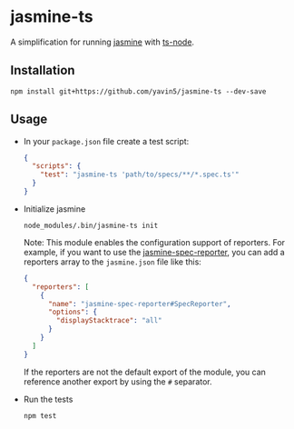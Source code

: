 # jasmine-ts

A simplification for running [jasmine](https://www.npmjs.com/package/jasmine) with
[ts-node](https://github.com/TypeStrong/ts-node).

## Installation

```
npm install git+https://github.com/yavin5/jasmine-ts --dev-save
```

## Usage

* In your `package.json` file create a test script:

  ```json
  {
    "scripts": {
      "test": "jasmine-ts 'path/to/specs/**/*.spec.ts'"
    }
  }
  ```
* Initialize jasmine

  ```
  node_modules/.bin/jasmine-ts init
  ```

  Note: This module enables the configuration support of
  reporters. For example, if you want to use the
  [jasmine-spec-reporter](https://github.com/bcaudan/jasmine-spec-reporter),
  you can add a reporters array to the `jasmine.json`
  file like this:

  ```json
  {
    "reporters": [
      {
        "name": "jasmine-spec-reporter#SpecReporter",
        "options": {
          "displayStacktrace": "all"
        }
      }
    ]
  }
  ```
  If the reporters are not the default export of the module,
  you can reference another export by using the `#` separator.

* Run the tests

  ```
  npm test
  ```
